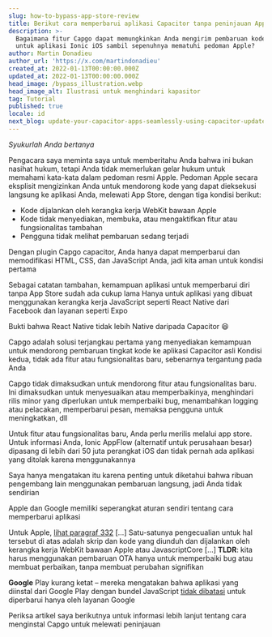 ```yaml
---
slug: how-to-bypass-app-store-review
title: Berikut cara memperbarui aplikasi Capacitor tanpa peninjauan App Store.
description: >-
  Bagaimana fitur Capgo dapat memungkinkan Anda mengirim pembaruan kode langsung
  untuk aplikasi Ionic iOS sambil sepenuhnya mematuhi pedoman Apple?
author: Martin Donadieu
author_url: 'https://x.com/martindonadieu'
created_at: 2022-01-13T00:00:00.000Z
updated_at: 2022-01-13T00:00:00.000Z
head_image: /bypass_illustration.webp
head_image_alt: Ilustrasi untuk menghindari kapasitor
tag: Tutorial
published: true
locale: id
next_blog: update-your-capacitor-apps-seamlessly-using-capacitor-updater
---
```


_Syukurlah Anda bertanya_

Pengacara saya meminta saya untuk memberitahu Anda bahwa ini bukan nasihat hukum, tetapi Anda tidak memerlukan gelar hukum untuk memahami kata-kata dalam pedoman resmi Apple. Pedoman Apple secara eksplisit mengizinkan Anda untuk mendorong kode yang dapat dieksekusi langsung ke aplikasi Anda, melewati App Store, dengan tiga kondisi berikut:

* Kode dijalankan oleh kerangka kerja WebKit bawaan Apple
* Kode tidak menyediakan, membuka, atau mengaktifkan fitur atau fungsionalitas tambahan
* Pengguna tidak melihat pembaruan sedang terjadi

Dengan plugin Capgo capacitor, Anda hanya dapat memperbarui dan memodifikasi HTML, CSS, dan JavaScript Anda, jadi kita aman untuk kondisi pertama

Sebagai catatan tambahan, kemampuan aplikasi untuk memperbarui diri tanpa App Store sudah ada cukup lama
Hanya untuk aplikasi yang dibuat menggunakan kerangka kerja JavaScript seperti React Native dari Facebook dan layanan seperti Expo

Bukti bahwa React Native tidak lebih Native daripada Capacitor 😆

Capgo adalah solusi terjangkau pertama yang menyediakan kemampuan untuk mendorong pembaruan tingkat kode ke aplikasi Capacitor asli
Kondisi kedua, tidak ada fitur atau fungsionalitas baru, sebenarnya tergantung pada Anda

Capgo tidak dimaksudkan untuk mendorong fitur atau fungsionalitas baru. Ini dimaksudkan untuk menyesuaikan atau memperbaikinya, menghindari rilis minor yang diperlukan untuk memperbaiki bug, menambahkan logging atau pelacakan, memperbarui pesan, memaksa pengguna untuk meningkatkan, dll

Untuk fitur atau fungsionalitas baru, Anda perlu merilis melalui app store. Untuk informasi Anda, Ionic AppFlow (alternatif untuk perusahaan besar) dipasang di lebih dari 50 juta perangkat iOS dan tidak pernah ada aplikasi yang ditolak karena menggunakannya

Saya hanya mengatakan itu karena penting untuk diketahui bahwa ribuan pengembang lain menggunakan pembaruan langsung, jadi Anda tidak sendirian

Apple dan Google memiliki seperangkat aturan sendiri tentang cara memperbarui aplikasi

Untuk Apple, [lihat paragraf 332](https://developerapplecom/programs/information/Apple_Developer_Program_Information_8_12_15pdf/)
\[…\] Satu-satunya pengecualian untuk hal tersebut di atas adalah skrip dan kode yang diunduh dan dijalankan oleh kerangka kerja WebKit bawaan Apple atau JavascriptCore \[…\] __TLDR__: kita harus menggunakan pembaruan OTA hanya untuk memperbaiki bug atau membuat perbaikan, tanpa membuat perubahan signifikan

__Google__ Play kurang ketat – mereka mengatakan bahwa aplikasi yang diinstal dari Google Play dengan bundel JavaScript [tidak dibatasi](https://supportgooglecom/googleplay/android-developer/answer/9888379/?hl=en) untuk diperbarui hanya oleh layanan Google


Periksa artikel saya berikutnya untuk informasi lebih lanjut tentang cara menginstal Capgo untuk melewati peninjauan